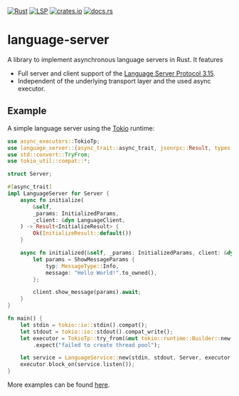 [![Rust](https://img.shields.io/badge/rustc-1.39%2B-blue)](https://blog.rust-lang.org/2019/11/07/Rust-1.39.0.html)
[![LSP](https://img.shields.io/badge/lsp-3.15-blue)](https://microsoft.github.io/language-server-protocol/specifications/specification-3-15/)
[![crates.io](https://img.shields.io/crates/v/language-server)](https://crates.io/crates/language-server)
[![docs.rs](https://docs.rs/language-server/badge.svg)](https://docs.rs/language-server)

# language-server

A library to implement asynchronous language servers in Rust. It features

- Full server and client support of the
  [Language Server Protocol 3.15](https://microsoft.github.io/language-server-protocol/specifications/specification-3-15/).
- Independent of the underlying transport layer and the used async executor.

## Example

A simple language server using the [Tokio](https://tokio.rs/) runtime:

```rust
use async_executors::TokioTp;
use language_server::{async_trait::async_trait, jsonrpc::Result, types::*, *};
use std::convert::TryFrom;
use tokio_util::compat::*;

struct Server;

#[async_trait]
impl LanguageServer for Server {
    async fn initialize(
        &self,
        _params: InitializedParams,
        _client: &dyn LanguageClient,
    ) -> Result<InitializeResult> {
        Ok(InitializeResult::default())
    }

    async fn initialized(&self, _params: InitializedParams, client: &dyn LanguageClient) {
        let params = ShowMessageParams {
            typ: MessageType::Info,
            message: "Hello World!".to_owned(),
        };

        client.show_message(params).await;
    }
}

fn main() {
    let stdin = tokio::io::stdin().compat();
    let stdout = tokio::io::stdout().compat_write();
    let executor = TokioTp::try_from(&mut tokio::runtime::Builder::new())
        .expect("failed to create thread pool");

    let service = LanguageService::new(stdin, stdout, Server, executor.clone());
    executor.block_on(service.listen());
}
```

More examples can be found [here](examples).
